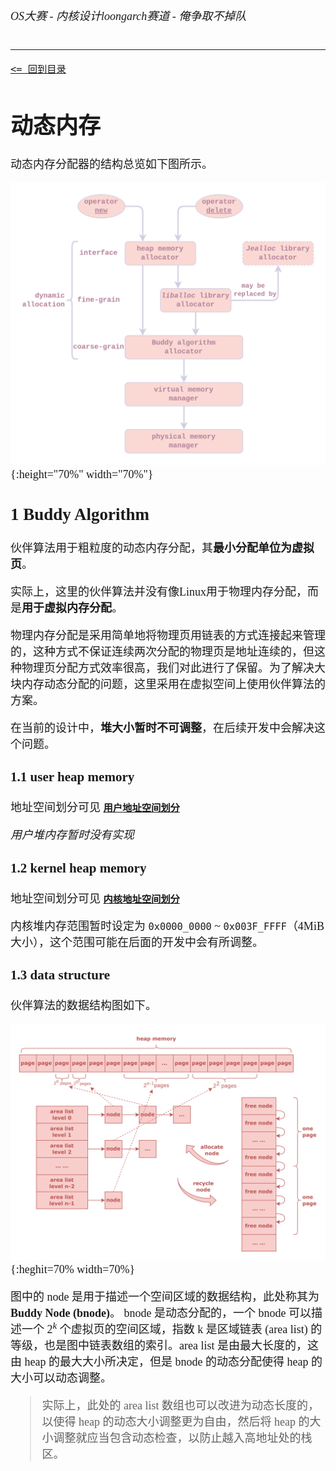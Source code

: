 <font face="Ubuntu Mono" size="4">

###### OS大赛 - 内核设计loongarch赛道 - 俺争取不掉队

-------------------------------------------------------------

[`<= 回到目录`](../README.md)

# 动态内存

动态内存分配器的结构总览如下图所示。

![](./img/dynamic-memory.png){:height="70%" width="70%"}

## 1 Buddy Algorithm 

伙伴算法用于粗粒度的动态内存分配，其**最小分配单位为虚拟页**。

实际上，这里的伙伴算法并没有像Linux用于物理内存分配，而是**用于虚拟内存分配**。

物理内存分配是采用简单地将物理页用链表的方式连接起来管理的，这种方式不保证连续两次分配的物理页是地址连续的，但这种物理页分配方式效率很高，我们对此进行了保留。为了解决大块内存动态分配的问题，这里采用在虚拟空间上使用伙伴算法的方案。

在当前的设计中，**堆大小暂时不可调整**，在后续开发中会解决这个问题。

### 1.1 user heap memory 

地址空间划分可见 [**`用户地址空间划分`**](./memlayout.md#1-用户地址空间)

*用户堆内存暂时没有实现*

### 1.2 kernel heap memory

地址空间划分可见 [**`内核地址空间划分`**](./memlayout.md#2-内核地址空间)

内核堆内存范围暂时设定为 `0x0000_0000` ~ `0x003F_FFFF`（4MiB大小），这个范围可能在后面的开发中会有所调整。

### 1.3 data structure 

伙伴算法的数据结构图如下。

![](./img/buddy-allocator.png){:heghit=70% width=70%}

图中的 node 是用于描述一个空间区域的数据结构，此处称其为 **Buddy Node (bnode)**。
bnode 是动态分配的，一个 bnode 可以描述一个 $2^k$ 个虚拟页的空间区域，指数 k 是区域链表 (area list) 的等级，也是图中链表数组的索引。area list 是由最大长度的，这由 heap 的最大大小所决定，但是 bnode 的动态分配使得 heap 的大小可以动态调整。

> 实际上，此处的 area list 数组也可以改进为动态长度的，以使得 heap 的动态大小调整更为自由，然后将 heap 的大小调整就应当包含动态检查，以防止越入高地址处的栈区。


